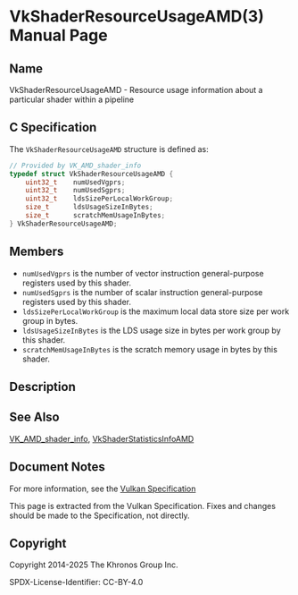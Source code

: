 # VkShaderResourceUsageAMD(3) Manual Page

## Name

VkShaderResourceUsageAMD - Resource usage information about a particular shader within a pipeline



## [](#_c_specification)C Specification

The `VkShaderResourceUsageAMD` structure is defined as:

```c++
// Provided by VK_AMD_shader_info
typedef struct VkShaderResourceUsageAMD {
    uint32_t    numUsedVgprs;
    uint32_t    numUsedSgprs;
    uint32_t    ldsSizePerLocalWorkGroup;
    size_t      ldsUsageSizeInBytes;
    size_t      scratchMemUsageInBytes;
} VkShaderResourceUsageAMD;
```

## [](#_members)Members

- `numUsedVgprs` is the number of vector instruction general-purpose registers used by this shader.
- `numUsedSgprs` is the number of scalar instruction general-purpose registers used by this shader.
- `ldsSizePerLocalWorkGroup` is the maximum local data store size per work group in bytes.
- `ldsUsageSizeInBytes` is the LDS usage size in bytes per work group by this shader.
- `scratchMemUsageInBytes` is the scratch memory usage in bytes by this shader.

## [](#_description)Description

## [](#_see_also)See Also

[VK\_AMD\_shader\_info](https://registry.khronos.org/vulkan/specs/latest/man/html/VK_AMD_shader_info.html), [VkShaderStatisticsInfoAMD](https://registry.khronos.org/vulkan/specs/latest/man/html/VkShaderStatisticsInfoAMD.html)

## [](#_document_notes)Document Notes

For more information, see the [Vulkan Specification](https://registry.khronos.org/vulkan/specs/latest/html/vkspec.html#VkShaderResourceUsageAMD)

This page is extracted from the Vulkan Specification. Fixes and changes should be made to the Specification, not directly.

## [](#_copyright)Copyright

Copyright 2014-2025 The Khronos Group Inc.

SPDX-License-Identifier: CC-BY-4.0